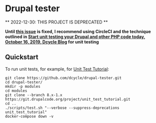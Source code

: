 Drupal tester
=====

** 2022-12-30: THIS PROJECT IS DEPRECATED **

**Until [this issue](https://github.com/dcycle/drupal-tester/issues/2) is fixed, I recommend using CircleCI and the technique outlined in [Start unit testing your Drupal and other PHP code today, October 16, 2019, Dcycle Blog](https://blog.dcycle.com/blog/2019-10-16/unit-testing/) for unit testing**

Quickstart
-----

To run unit tests, for example, for [Unit Test Tutorial](https://www.drupal.org/project/unit_test_tutorial):

    git clone https://github.com/dcycle/drupal-tester.git
    cd drupal-tester/
    mkdir -p modules
    cd modules
    git clone --branch 8.x-1.x https://git.drupalcode.org/project/unit_test_tutorial.git
    cd ..
    ./scripts/test.sh "--verbose --suppress-deprecations unit_test_tutorial"
    docker-compose down -v
